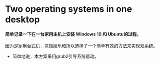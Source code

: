 # Two operating systems in one desktop
#### 简单记录一下在一台家用主机上安装 Windows 10 和 Ubuntu的过程。
因为是家用台式机，兼顾娱乐和所以选择了一个简单有效的方法来实现双系统。
- 简单地说，本方案采用grub2引导系统启动。



